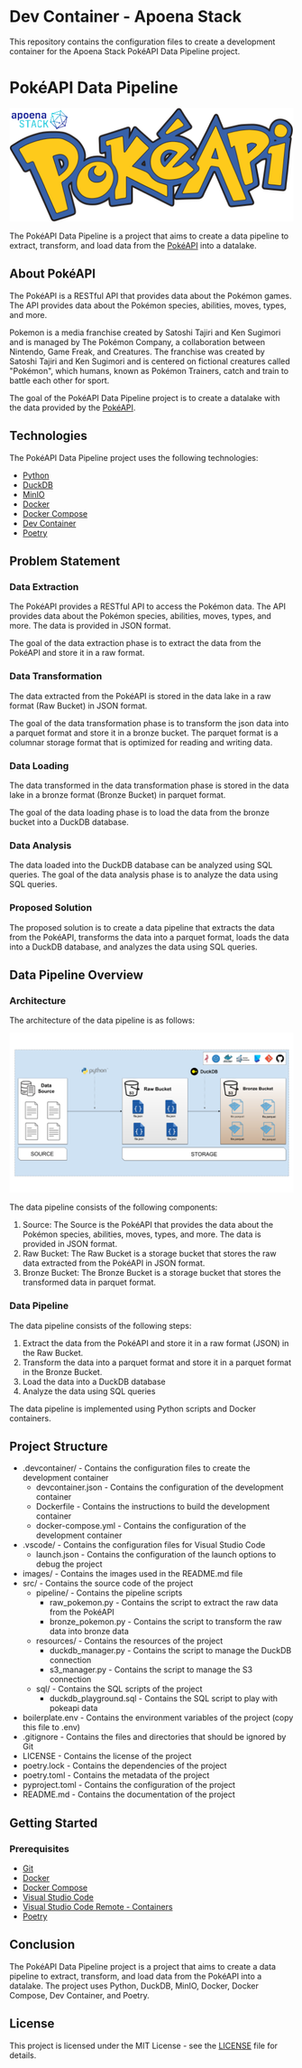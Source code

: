 # Dev Container - Apoena Stack

This repository contains the configuration files to create a development container for the Apoena Stack PokéAPI Data Pipeline project.

# PokéAPI Data Pipeline

![PokéAPI Logo](images/pokeapi.png)

The PokéAPI Data Pipeline is a project that aims to create a data pipeline to extract, transform, and load data from the [PokéAPI](https://pokeapi.co/) into a datalake.

## About PokéAPI

The PokéAPI is a RESTful API that provides data about the Pokémon games. The API provides data about the Pokémon species, abilities, moves, types, and more.

Pokemon is a media franchise created by Satoshi Tajiri and Ken Sugimori and is managed by The Pokémon Company, a collaboration between Nintendo, Game Freak, and Creatures. The franchise was created by Satoshi Tajiri and Ken Sugimori and is centered on fictional creatures called "Pokémon", which humans, known as Pokémon Trainers, catch and train to battle each other for sport.

The goal of the PokéAPI Data Pipeline project is to create a datalake with the data provided by the [PokéAPI](https://pokeapi.co/).

## Technologies

The PokéAPI Data Pipeline project uses the following technologies:
- [Python](https://www.python.org/)
- [DuckDB](https://www.duckdb.org/)
- [MinIO](https://min.io/)
- [Docker](https://www.docker.com/)
- [Docker Compose](https://docs.docker.com/compose/)
- [Dev Container](https://code.visualstudio.com/docs/remote/containers)
- [Poetry](https://python-poetry.org/)

## Problem Statement

### Data Extraction

The PokéAPI provides a RESTful API to access the Pokémon data. The API provides data about the Pokémon species, abilities, moves, types, and more. The data is provided in JSON format. 

The goal of the data extraction phase is to extract the data from the PokéAPI and store it in a raw format.

### Data Transformation

The data extracted from the PokéAPI is stored in the data lake in a raw format (Raw Bucket) in JSON format.  

The goal of the data transformation phase is to transform the json data into a parquet format and store it in a bronze bucket. The parquet format is a columnar storage format that is optimized for reading and writing data.

### Data Loading

The data transformed in the data transformation phase is stored in the data lake in a bronze format (Bronze Bucket) in parquet format.

The goal of the data loading phase is to load the data from the bronze bucket into a DuckDB database.

### Data Analysis

The data loaded into the DuckDB database can be analyzed using SQL queries. The goal of the data analysis phase is to analyze the data using SQL queries.

### Proposed Solution

The proposed solution is to create a data pipeline that extracts the data from the PokéAPI, transforms the data into a parquet format, loads the data into a DuckDB database, and analyzes the data using SQL queries.

## Data Pipeline Overview

### Architecture

The architecture of the data pipeline is as follows:

![PokéAPI Logo](images/architecture.png)

The data pipeline consists of the following components:

1. Source: The Source is the PokéAPI that provides the data about the Pokémon species, abilities, moves, types, and more. The data is provided in JSON format.
2. Raw Bucket: The Raw Bucket is a storage bucket that stores the raw data extracted from the PokéAPI in JSON format.   
3. Bronze Bucket: The Bronze Bucket is a storage bucket that stores the transformed data in parquet format.

### Data Pipeline

The data pipeline consists of the following steps:

1. Extract the data from the PokéAPI and store it in a raw format (JSON) in the Raw Bucket.
2. Transform the data into a parquet format and store it in a parquet format in the Bronze Bucket.
3. Load the data into a DuckDB database
4. Analyze the data using SQL queries

The data pipeline is implemented using Python scripts and Docker containers.

## Project Structure
- .devcontainer/ - Contains the configuration files to create the development container
    - devcontainer.json - Contains the configuration of the development container
    - Dockerfile - Contains the instructions to build the development container
    - docker-compose.yml - Contains the configuration of the development container
- .vscode/ - Contains the configuration files for Visual Studio Code
    - launch.json - Contains the configuration of the launch options to debug the project
- images/ - Contains the images used in the README.md file
- src/ - Contains the source code of the project
    - pipeline/ - Contains the pipeline scripts
        - raw_pokemon.py - Contains the script to extract the raw data from the PokéAPI
        - bronze_pokemon.py - Contains the script to transform the raw data into bronze data
    - resources/ - Contains the resources of the project
        - duckdb_manager.py - Contains the script to manage the DuckDB connection
        - s3_manager.py - Contains the script to manage the S3 connection
    - sql/ - Contains the SQL scripts of the project
        - duckdb_playground.sql - Contains the SQL script to play with pokeapi data
- boilerplate.env - Contains the environment variables of the project (copy this file to .env)
- .gitignore - Contains the files and directories that should be ignored by Git
- LICENSE - Contains the license of the project
- poetry.lock - Contains the dependencies of the project
- poetry.toml - Contains the metadata of the project
- pyproject.toml - Contains the configuration of the project
- README.md - Contains the documentation of the project

## Getting Started

### Prerequisites

- [Git](https://git-scm.com/)
- [Docker](https://www.docker.com/)
- [Docker Compose](https://docs.docker.com/compose/)
- [Visual Studio Code](https://code.visualstudio.com/)
- [Visual Studio Code Remote - Containers](https://marketplace.visualstudio.com/items?itemName=ms-vscode-remote.remote-containers)
- [Poetry](https://python-poetry.org/)

## Conclusion

The PokéAPI Data Pipeline project is a project that aims to create a data pipeline to extract, transform, and load data from the PokéAPI into a datalake. The project uses Python, DuckDB, MinIO, Docker, Docker Compose, Dev Container, and Poetry.

## License

This project is licensed under the MIT License - see the [LICENSE](LICENSE) file for details.

